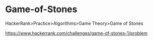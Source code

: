 
# Game-of-Stones

HackerRank>Practice>Algorithms>Game Theory>Game of Stones

https://www.hackerrank.com/challenges/game-of-stones-1/problem

